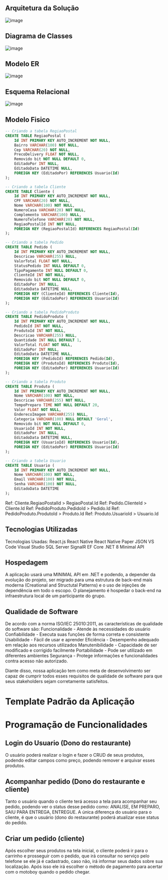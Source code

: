 ## Arquitetura da Solução
![image](https://github.com/ICEI-PUC-Minas-PMV-ADS/pmv-ads-2024-1-e5-proj-empext-t4-pmv-ads-2024-1-e5-projganajo/assets/16859514/6051fdd1-9c5a-4a64-845e-15ff9f3a47e4)


## Diagrama de Classes
![image](https://github.com/ICEI-PUC-Minas-PMV-ADS/pmv-ads-2024-1-e5-proj-empext-t4-pmv-ads-2024-1-e5-projganajo/assets/16859514/2c01d257-4fde-45a0-91cb-5ee2432040dc)


## Modelo ER

![image](https://github.com/ICEI-PUC-Minas-PMV-ADS/pmv-ads-2024-1-e5-proj-empext-t4-pmv-ads-2024-1-e5-projganajo/assets/16859514/3b7e12b4-ea25-4f54-ac82-e95145dacb1f)


## Esquema Relacional
![image](https://github.com/ICEI-PUC-Minas-PMV-ADS/pmv-ads-2024-1-e5-proj-empext-t4-pmv-ads-2024-1-e5-projganajo/assets/16859514/ca221702-707a-42b6-8b16-bcbca4902dd6)



## Modelo Fisico
``` SQL
-- Criando a tabela RegiaoPostal
CREATE TABLE RegiaoPostal (
    Id INT PRIMARY KEY AUTO_INCREMENT NOT NULL,
    Bairro VARCHAR(100) NOT NULL,
    Cep VARCHAR(20) NOT NULL,
    PrecoDelivery FLOAT NOT NULL,
    Removido bit NOT NULL DEFAULT 0,
    EditadoPor INT NULL,
    EditadoData DATETIME NULL,
    FOREIGN KEY (EditadoPor) REFERENCES Usuario(Id)
);

-- Criando a tabela Cliente
CREATE TABLE Cliente (
    Id INT PRIMARY KEY AUTO_INCREMENT NOT NULL,
    CPF VARCHAR(20) NOT NULL,
    Nome VARCHAR(100) NOT NULL,
    NumeroCasa VARCHAR(20) NOT NULL,
    Complemento VARCHAR(100) NULL,
    NumeroTelefone VARCHAR(20) NOT NULL,
    RegiaoPostalId INT NOT NULL,
    FOREIGN KEY (RegiaoPostalId) REFERENCES RegiaoPostal(Id)
);

-- Criando a tabela Pedido
CREATE TABLE Pedido (
    Id INT PRIMARY KEY AUTO_INCREMENT NOT NULL,
    Descricao VARCHAR(255) NULL,
    ValorTotal FLOAT NOT NULL,
    StatusPedido INT NULL DEFAULT 0,
    TipoPagamento INT NULL DEFAULT 0,
    ClienteId INT NOT NULL,
    Removido bit NOT NULL DEFAULT 0,
    EditadoPor INT NULL,
    EditadoData DATETIME NULL,
    FOREIGN KEY (ClienteId) REFERENCES Cliente(Id),
    FOREIGN KEY (EditadoPor) REFERENCES Usuario(Id)
);

-- Criando a tabela PedidoProduto
CREATE TABLE PedidoProduto (
    Id INT PRIMARY KEY AUTO_INCREMENT NOT NULL,
    PedidoId INT NOT NULL,
    ProdutoId INT NOT NULL,
    Descricao VARCHAR(255) NULL,
    Quantidade INT NULL DEFAULT 1,
    ValorTotal FLOAT NOT NULL,
    EditadoPor INT NULL,
    EditadoData DATETIME NULL,
    FOREIGN KEY (PedidoId) REFERENCES Pedido(Id),
    FOREIGN KEY (ProdutoId) REFERENCES Produto(Id),
    FOREIGN KEY (EditadoPor) REFERENCES Usuario(Id)
);

-- Criando a tabela Produto
CREATE TABLE Produto (
    Id INT PRIMARY KEY AUTO_INCREMENT NOT NULL,
    Nome VARCHAR(100) NOT NULL,
    Descricao VARCHAR(255) NOT NULL,
    TempoPreparo TIME NOT NULL DEFAULT 20,
    Valor FLOAT NOT NULL,
    EnderecoImagem VARCHAR(255) NULL,
    Categoria VARCHAR(100) NULL DEFAULT 'Geral',
    Removido bit NOT NULL DEFAULT 0,
    UsuarioId INT NOT NULL,
    EditadoPor INT NULL,
    EditadoData DATETIME NULL,
    FOREIGN KEY (UsuarioId) REFERENCES Usuario(Id),
    FOREIGN KEY (EditadoPor) REFERENCES Usuario(Id)
);

-- Criando a tabela Usuario
CREATE TABLE Usuario (
    Id INT PRIMARY KEY AUTO_INCREMENT NOT NULL,
    Nome VARCHAR(100) NOT NULL,
    Email VARCHAR(100) NOT NULL,
    Senha VARCHAR(100) NOT NULL,
    EditadoData DATETIME
);
```

Ref: Cliente.RegiaoPostalId > RegiaoPostal.Id
Ref: Pedido.ClienteId > Cliente.Id
Ref: PedidoProduto.PedidoId > Pedido.Id
Ref: PedidoProduto.ProdutoId > Produto.Id
Ref: Produto.UsuarioId > Usuario.Id

## Tecnologias Utilizadas

Tecnologias Usadas:
React.js
React Native
React Native Paper
JSON
VS Code
Visual Studio
SQL Server
SignalR
EF Core
.NET 8
Minimal API
## Hospedagem

A aplicação usará uma MINIMAL API em .NET e podendo, a depender da evolução do projeto, ser migrado para uma estrutura de back-end mais moderna (Creational and Structutal Patterns) e o uso de injeções de dependência em todo o escopo. O planejamento é hospedar o back-end na infraestrutura local de um participante do grupo.

## Qualidade de Software

De acordo com a norma ISO/IEC 25010:2011, as características de qualidade do software são:
Funcionalidade - Atende às necessidades do usuário
Confiabilidade - Executa suas funções de forma correta e consistente
Usabilidade - Fácil de usar e aprender
Eficiência - Desempenho adequado em relação aos recursos utilizados
Manutenibilidade - Capacidade de ser modificado e corrigido facilmente
Portabilidade - Pode ser utilizado em diferentes ambientes
Segurança - Protege informações e funcionalidades contra acesso não autorizado.

Diante disso, nossa aplicação tem como meta de desenvolvimento ser capaz de cumprir todos esses requisitos de qualidade de software para que seus stakeholders sejam corretamente satisfeitos.

# Template Padrão da Aplicação
# Programação de Funcionalidades
## Login do Usuario (Dono do restaurante)
O usuário poderá realizar o login e fazer o CRUD de seus produtos, podendo editar campos como preço, podendo remover e arquivar esses produtos.	
## Acompanhar pedido (Dono do restaurante e cliente)
Tanto o usuário quando o cliente terá acesso a tela para acompanhar seu pedido, podendo ver o status desse pedido como: ANALISE, EM PREPARO, SAIU PARA ENTREGA, ENTREGUE.
A única diferença do usuário para o cliente, é que o usuário (dono do restaurante) poderá atualizar esse status do pedido.
## Criar um pedido (cliente)
Após escolher seus produtos na tela inicial, o cliente poderá ir para o carrinho e prosseguir com o pedido, que irá consultar no serviço pelo telefone se ele já é cadastrado, caso não, irá informar seus dados sobre sua localização. Após isso ele irá escolher o método de pagamento para acertar com o motoboy quando o pedido chegar.


<!--
